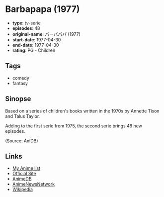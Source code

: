 # Barbapapa (1977)

-   **type**: tv-serie
-   **episodes**: 48
-   **original-name**: バーバパパ (1977)
-   **start-date**: 1977-04-30
-   **end-date**: 1977-04-30
-   **rating**: PG - Children

## Tags

-   comedy
-   fantasy

## Sinopse

Based on a series of children's books written in the 1970s by Annette Tison and Talus Taylor.

Adding to the first serie from 1975, the second serie brings 48 new episodes.

(Source: AniDB)

## Links

-   [My Anime list](https://myanimelist.net/anime/19959/Barbapapa_1977)
-   [Official Site](http://www.barbapapa.org/)
-   [AnimeDB](http://anidb.info/perl-bin/animedb.pl?show=anime&aid=7501)
-   [AnimeNewsNetwork](http://www.animenewsnetwork.com/encyclopedia/anime.php?id=1208)
-   [Wikipedia](http://en.wikipedia.org/wiki/Barbapapa)
